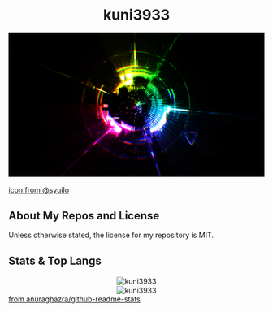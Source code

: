 <h1 align="center">kuni3933</h1>

<img src="./img/BxV2pw7CAAAjeSf.png"/>

<a href="https://twitter.com/syuilo/status/510444594861842433">icon from @syuilo</a>

<!--
## Links

- <a href="">🐦 Twitter</a>
-->

## About My Repos and License
Unless otherwise stated, the license for my repository is MIT.


## Stats & Top Langs

<div align="center"><img align="center" src="https://github-readme-stats.vercel.app/api?username=kuni3933&show_icons=true&locale=en&layout=compact&hide_border=true&theme=nord&show_icons=ture&bg_color=1e2137&icon_color=e2a478&text_color=abb0c9&title_color=84a0c6&count_private=ture" alt="kuni3933" href="https://github.com/kuni3933" /></div>
<div align="center"><img align="center" src="https://github-readme-stats.vercel.app/api/top-langs/?username=kuni3933&show_icons=true&locale=en&layout=compact&hide_border=true&theme=nord&show_icons=ture&bg_color=1e2137&icon_color=e2a478&text_color=abb0c9&title_color=84a0c6&count_private=ture" alt="kuni3933" href="https://github.com/kuni3933" /></div>
<a href="https://github.com/anuraghazra/github-readme-stats">from anuraghazra/github-readme-stats</a>
